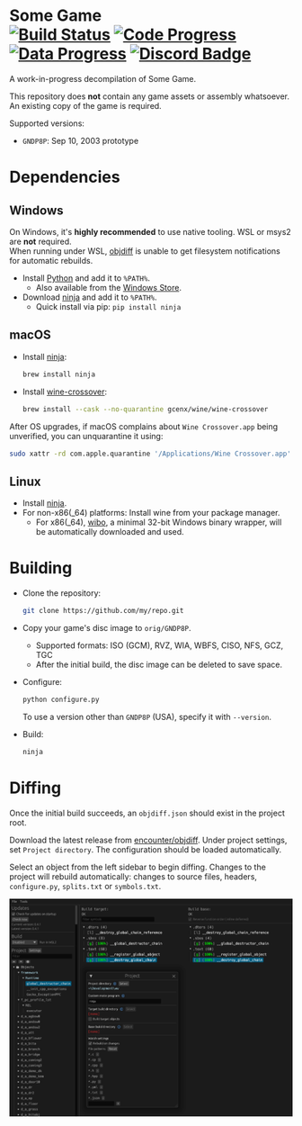 Some Game  
[![Build Status]][actions] [![Code Progress]][progress] [![Data Progress]][progress] [![Discord Badge]][discord]
=============

<!--
Replace with your repository's URL.
-->

[Build Status]: https://github.com/dbalatoni13/nsfug/actions/workflows/build.yml/badge.svg
[actions]: https://github.com/dbalatoni13/nfsug/actions/workflows/build.yml
[Code Progress]: https://decomp.dev/dbalatoni13/nsfug.svg?mode=shield&measure=code&label=Code
[Data Progress]: https://decomp.dev/dbalatoni13/nsfug.svg?mode=shield&measure=data&label=Data
[progress]: https://decomp.dev/zeldaret/tww
[Discord Badge]: https://img.shields.io/discord/458389297192632330?color=%237289DA&logo=discord&logoColor=%23FFFFFF
[discord]: https://discord.gg/bBEqpmSV

A work-in-progress decompilation of Some Game.

This repository does **not** contain any game assets or assembly whatsoever. An existing copy of the game is required.

Supported versions:

- `GNDP8P`: Sep 10, 2003 prototype

# Dependencies

## Windows

On Windows, it's **highly recommended** to use native tooling. WSL or msys2 are **not** required.  
When running under WSL, [objdiff](#diffing) is unable to get filesystem notifications for automatic rebuilds.

- Install [Python](https://www.python.org/downloads/) and add it to `%PATH%`.
  - Also available from the [Windows Store](https://apps.microsoft.com/store/detail/python-311/9NRWMJP3717K).
- Download [ninja](https://github.com/ninja-build/ninja/releases) and add it to `%PATH%`.
  - Quick install via pip: `pip install ninja`

## macOS

- Install [ninja](https://github.com/ninja-build/ninja/wiki/Pre-built-Ninja-packages):

  ```sh
  brew install ninja
  ```

- Install [wine-crossover](https://github.com/Gcenx/homebrew-wine):

  ```sh
  brew install --cask --no-quarantine gcenx/wine/wine-crossover
  ```

After OS upgrades, if macOS complains about `Wine Crossover.app` being unverified, you can unquarantine it using:

```sh
sudo xattr -rd com.apple.quarantine '/Applications/Wine Crossover.app'
```

## Linux

- Install [ninja](https://github.com/ninja-build/ninja/wiki/Pre-built-Ninja-packages).
- For non-x86(\_64) platforms: Install wine from your package manager.
  - For x86(\_64), [wibo](https://github.com/decompals/wibo), a minimal 32-bit Windows binary wrapper, will be automatically downloaded and used.

# Building

- Clone the repository:

  ```sh
  git clone https://github.com/my/repo.git
  ```

- Copy your game's disc image to `orig/GNDP8P`.

  - Supported formats: ISO (GCM), RVZ, WIA, WBFS, CISO, NFS, GCZ, TGC
  - After the initial build, the disc image can be deleted to save space.

- Configure:

  ```sh
  python configure.py
  ```

  To use a version other than `GNDP8P` (USA), specify it with `--version`.

- Build:

  ```sh
  ninja
  ```

# Diffing

Once the initial build succeeds, an `objdiff.json` should exist in the project root.

Download the latest release from [encounter/objdiff](https://github.com/encounter/objdiff). Under project settings, set `Project directory`. The configuration should be loaded automatically.

Select an object from the left sidebar to begin diffing. Changes to the project will rebuild automatically: changes to source files, headers, `configure.py`, `splits.txt` or `symbols.txt`.

![](assets/objdiff.png)
